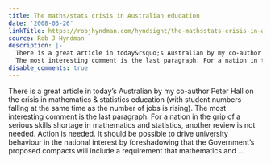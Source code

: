 ```yaml
---
title: The maths/stats crisis in Australian education
date: '2008-03-26'
linkTitle: https://robjhyndman.com/hyndsight/the-mathsstats-crisis-in-australian-education/
source: Rob J Hyndman
description: |-
  There is a great article in today&rsquo;s Australian by my co-author Peter Hall on the crisis in mathematics &amp; statistics education (with student numbers falling at the same time as the number of jobs is rising).
  The most interesting comment is the last paragraph: For a nation in the grip of a serious skills shortage in mathematics and statistics, another review is not needed. Action is needed. It should be possible to drive university behaviour in the national interest by foreshadowing that the Government&rsquo;s proposed compacts will include a requirement that mathematics and ...
disable_comments: true
---
```

There is a great article in today&rsquo;s Australian by my co-author Peter Hall on the crisis in mathematics &amp; statistics education (with student numbers falling at the same time as the number of jobs is rising).
The most interesting comment is the last paragraph: For a nation in the grip of a serious skills shortage in mathematics and statistics, another review is not needed. Action is needed. It should be possible to drive university behaviour in the national interest by foreshadowing that the Government&rsquo;s proposed compacts will include a requirement that mathematics and ...